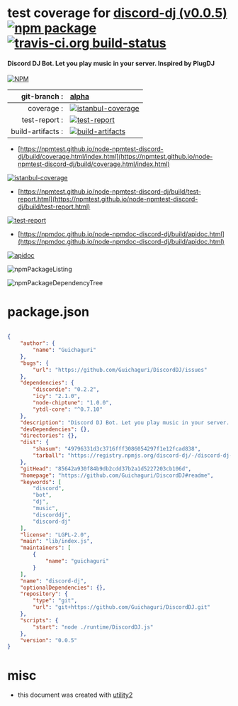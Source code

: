 # test coverage for  [discord-dj (v0.0.5)](https://github.com/Guichaguri/DiscordDJ#readme)  [![npm package](https://img.shields.io/npm/v/npmtest-discord-dj.svg?style=flat-square)](https://www.npmjs.org/package/npmtest-discord-dj) [![travis-ci.org build-status](https://api.travis-ci.org/npmtest/node-npmtest-discord-dj.svg)](https://travis-ci.org/npmtest/node-npmtest-discord-dj)
#### Discord DJ Bot. Let you play music in your server. Inspired by PlugDJ

[![NPM](https://nodei.co/npm/discord-dj.png?downloads=true&downloadRank=true&stars=true)](https://www.npmjs.com/package/discord-dj)

| git-branch : | [alpha](https://github.com/npmtest/node-npmtest-discord-dj/tree/alpha)|
|--:|:--|
| coverage : | [![istanbul-coverage](https://npmtest.github.io/node-npmtest-discord-dj/build/coverage.badge.svg)](https://npmtest.github.io/node-npmtest-discord-dj/build/coverage.html/index.html)|
| test-report : | [![test-report](https://npmtest.github.io/node-npmtest-discord-dj/build/test-report.badge.svg)](https://npmtest.github.io/node-npmtest-discord-dj/build/test-report.html)|
| build-artifacts : | [![build-artifacts](https://npmtest.github.io/node-npmtest-discord-dj/glyphicons_144_folder_open.png)](https://github.com/npmtest/node-npmtest-discord-dj/tree/gh-pages/build)|

- [https://npmtest.github.io/node-npmtest-discord-dj/build/coverage.html/index.html](https://npmtest.github.io/node-npmtest-discord-dj/build/coverage.html/index.html)

[![istanbul-coverage](https://npmtest.github.io/node-npmtest-discord-dj/build/screenCapture.buildCi.browser.%252Ftmp%252Fbuild%252Fcoverage.lib.html.png)](https://npmtest.github.io/node-npmtest-discord-dj/build/coverage.html/index.html)

- [https://npmtest.github.io/node-npmtest-discord-dj/build/test-report.html](https://npmtest.github.io/node-npmtest-discord-dj/build/test-report.html)

[![test-report](https://npmtest.github.io/node-npmtest-discord-dj/build/screenCapture.buildCi.browser.%252Ftmp%252Fbuild%252Ftest-report.html.png)](https://npmtest.github.io/node-npmtest-discord-dj/build/test-report.html)

- [https://npmdoc.github.io/node-npmdoc-discord-dj/build/apidoc.html](https://npmdoc.github.io/node-npmdoc-discord-dj/build/apidoc.html)

[![apidoc](https://npmdoc.github.io/node-npmdoc-discord-dj/build/screenCapture.buildCi.browser.%252Ftmp%252Fbuild%252Fapidoc.html.png)](https://npmdoc.github.io/node-npmdoc-discord-dj/build/apidoc.html)

![npmPackageListing](https://npmtest.github.io/node-npmtest-discord-dj/build/screenCapture.npmPackageListing.svg)

![npmPackageDependencyTree](https://npmtest.github.io/node-npmtest-discord-dj/build/screenCapture.npmPackageDependencyTree.svg)



# package.json

```json

{
    "author": {
        "name": "Guichaguri"
    },
    "bugs": {
        "url": "https://github.com/Guichaguri/DiscordDJ/issues"
    },
    "dependencies": {
        "discordie": "0.2.2",
        "icy": "2.1.0",
        "node-chiptune": "1.0.0",
        "ytdl-core": "^0.7.10"
    },
    "description": "Discord DJ Bot. Let you play music in your server. Inspired by PlugDJ",
    "devDependencies": {},
    "directories": {},
    "dist": {
        "shasum": "49796331d3c3716fff3086054297f1e12fcad838",
        "tarball": "https://registry.npmjs.org/discord-dj/-/discord-dj-0.0.5.tgz"
    },
    "gitHead": "85642a930f84b9db2cdd37b2a1d5227203cb106d",
    "homepage": "https://github.com/Guichaguri/DiscordDJ#readme",
    "keywords": [
        "discord",
        "bot",
        "dj",
        "music",
        "discorddj",
        "discord-dj"
    ],
    "license": "LGPL-2.0",
    "main": "lib/index.js",
    "maintainers": [
        {
            "name": "guichaguri"
        }
    ],
    "name": "discord-dj",
    "optionalDependencies": {},
    "repository": {
        "type": "git",
        "url": "git+https://github.com/Guichaguri/DiscordDJ.git"
    },
    "scripts": {
        "start": "node ./runtime/DiscordDJ.js"
    },
    "version": "0.0.5"
}
```



# misc
- this document was created with [utility2](https://github.com/kaizhu256/node-utility2)
